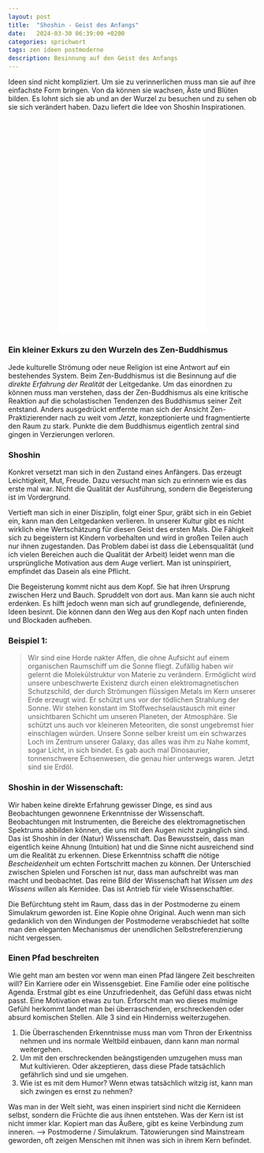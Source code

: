 ```yaml
---
layout: post
title:  "Shoshin - Geist des Anfangs"
date:   2024-03-30 06:39:00 +0200
categories: sprichwort
tags: zen ideen postmoderne
description: Besinnung auf den Geist des Anfangs
---
```


Ideen sind nicht kompliziert. Um sie zu verinnerlichen muss man sie auf ihre einfachste Form bringen. Von da können sie wachsen, Äste und Blüten bilden. Es lohnt sich sie ab und an der Wurzel zu besuchen und zu sehen ob sie sich verändert haben. Dazu liefert die Idee von Shoshin Inspirationen.

<figure>
  <img class="marginauto" src='/assets/images/shoshin.png' width="300" style="background:none ; border:none; box-shadow:none"/>
  <figcaption>
</figcaption>
</figure> 

<style>
.marginauto {
    margin: 10px auto 20px;
    display: block;
}
figcaption {
  text-align: center;
}
</style>

### Ein kleiner Exkurs zu den Wurzeln des Zen-Buddhismus

Jede kulturelle Strömung oder neue Religion ist eine Antwort auf ein bestehendes System. Beim Zen-Buddhismus ist die Besinnung auf die *direkte Erfahrung der Realität* der Leitgedanke. Um das einordnen zu können muss man verstehen, dass der Zen-Buddhismus als eine kritische Reaktion auf die scholastischen Tendenzen des Buddhismus seiner Zeit entstand. Anders ausgedrückt entfernte man sich der Ansicht Zen-Praktizierender nach zu weit vom *Jetzt*, konzeptionierte und fragmentierte den Raum zu stark. Punkte die dem Buddhismus eigentlich zentral sind gingen in Verzierungen verloren. 

### Shoshin

Konkret versetzt man sich in den Zustand eines Anfängers. Das erzeugt Leichtigkeit, Mut, Freude. Dazu versucht man sich zu erinnern wie es das erste mal war. Nicht die Qualität der Ausführung, sondern die Begeisterung ist im Vordergrund.

Vertieft man sich in einer Disziplin, folgt einer Spur, gräbt sich in ein Gebiet ein, kann man den Leitgedanken verlieren. In unserer Kultur gibt es nicht wirklich eine Wertschätzung für diesen Geist des ersten Mals. Die Fähigkeit sich zu begeistern ist Kindern vorbehalten und wird in großen Teilen auch nur ihnen zugestanden.
Das Problem dabei ist dass die Lebensqualität (und ich vielen Bereichen auch die Qualität der Arbeit) leidet wenn man die ursprüngliche Motivation aus dem Auge verliert. Man ist uninspiriert, empfindet das Dasein als eine Pflicht.

Die Begeisterung kommt nicht aus dem Kopf. Sie hat ihren Ursprung zwischen Herz und Bauch. Spruddelt von dort aus. Man kann sie auch nicht erdenken. Es hilft jedoch wenn man sich auf grundlegende, definierende, Ideen besinnt. Die können dann den Weg aus den Kopf nach unten finden und Blockaden aufheben.

### Beispiel 1:

> Wir sind eine Horde nakter Affen, die ohne Aufsicht auf einem organischen Raumschiff um die Sonne fliegt. Zufällig haben wir gelernt die Molekülstruktur von Materie zu verändern. Ermöglicht wird unsere unbeschwerte Existenz durch einen elektromagnetischen Schutzschild, der durch Strömungen flüssigen Metals im Kern unserer Erde erzeugt wird. Er schützt uns vor der tödlichen Strahlung der Sonne. Wir stehen konstant im Stoffwechselaustausch mit einer unsichtbaren Schicht um unseren Planeten, der Atmosphäre. Sie schützt uns auch vor kleineren Meteoriten, die sonst ungebremst hier einschlagen würden. Unsere Sonne selber kreist um ein schwarzes Loch im Zentrum unserer Galaxy, das alles was ihm zu Nahe kommt, sogar Licht, in sich bindet. 
Es gab auch mal Dinosaurier, tonnenschwere Echsenwesen, die genau hier unterwegs waren. Jetzt sind sie Erdöl.

### Shoshin in der Wissenschaft:

Wir haben keine direkte Erfahrung gewisser Dinge, es sind aus Beobachtungen gewonnene Erkenntnisse der Wissenschaft. Beobachtungen mit Instrumenten, die Bereiche des elektromagnetischen Spektrums abbilden können, die uns mit den Augen nicht zugänglich sind. 
Das ist Shoshin in der (Natur) Wissenschaft. Das Bewusstsein, dass man eigentlich keine Ahnung (Intuition) hat und die Sinne nicht ausreichend sind um die Realität zu erkennen. Diese Erkenntniss schafft die nötige *Bescheidenheit* um echten Fortschritt machen zu können.
Der Unterschied zwischen Spielen und Forschen ist nur, dass man aufschreibt was man macht und beobachtet.
Das reine Bild der Wissenschaft hat *Wissen um des Wissens willen* als Kernidee. Das ist Antrieb für viele Wissenschaftler.

Die Befürchtung steht im Raum, dass das in der Postmoderne zu einem Simulakrum geworden ist. Eine Kopie ohne Original. Auch wenn man sich gedanklich von den Windungen der Postmoderne verabschiedet hat sollte man den eleganten Mechanismus der unendlichen Selbstreferenzierung nicht vergessen. 

### Einen Pfad beschreiten

Wie geht man am besten vor wenn man einen Pfad längere Zeit beschreiten will? Ein Karriere oder ein Wissensgebiet. Eine Familie oder eine politische Agenda. Erstmal gibt es eine Unzufriedenheit, das Gefühl dass etwas nicht passt. Eine Motivation etwas zu tun. Erforscht man wo dieses mulmige Gefühl herkommt landet man bei überraschenden, erschreckenden oder absurd komischen Stellen. Alle 3 sind ein Hinderniss weiterzugehen. 
1. Die Überraschenden Erkenntnisse muss man vom Thron der Erkentniss nehmen und ins normale Weltbild einbauen, dann kann man normal weitergehen. 
2. Um mit den erschreckenden beängstigenden umzugehen muss man Mut kultivieren. Oder akzeptieren, dass diese Pfade tatsächlich gefährlich sind und sie umgehen.
3. Wie ist es mit dem Humor? Wenn etwas tatsächlich witzig ist, kann man sich zwingen es ernst zu nehmen?

Was man in der Welt sieht, was einen inspiriert sind nicht die Kernideen selbst, sondern die Früchte die aus ihnen entstehen. Was der Kern ist ist nicht immer klar. Kopiert man das Äußere, gibt es keine Verbindung zum inneren. --> Postmoderne / Simulakrum. 
Tätowierungen sind Mainstream geworden, oft zeigen Menschen mit ihnen was sich in ihrem Kern befindet.

